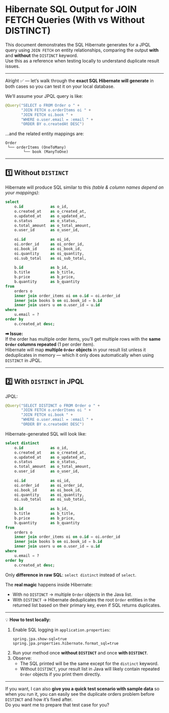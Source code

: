 # Hibernate SQL Output for JOIN FETCH Queries (With vs Without DISTINCT)

This document demonstrates the SQL Hibernate generates for a JPQL query using `JOIN FETCH`
on entity relationships, comparing the output **with** and **without** the `DISTINCT` keyword.  
Use this as a reference when testing locally to understand duplicate result issues.

***
Alright ✅ — let’s walk through the **exact SQL Hibernate will generate** in both cases so you can test it on your local database.

We’ll assume your JPQL query is like:
```java
@Query("SELECT o FROM Order o " +
       "JOIN FETCH o.orderItems oi " +
       "JOIN FETCH oi.book " +
       "WHERE o.user.email = :email " +
       "ORDER BY o.createdAt DESC")
```
…and the related entity mappings are:

```
Order
 └── orderItems (OneToMany)
        └── book (ManyToOne)
```

***

## **1️⃣ Without `DISTINCT`**
Hibernate will produce SQL similar to this *(table & column names depend on your mappings)*:

```sql
select
    o.id            as o_id,
    o.created_at    as o_created_at,
    o.updated_at    as o_updated_at,
    o.status        as o_status,
    o.total_amount  as o_total_amount,
    o.user_id       as o_user_id,
    
    oi.id           as oi_id,
    oi.order_id     as oi_order_id,
    oi.book_id      as oi_book_id,
    oi.quantity     as oi_quantity,
    oi.sub_total    as oi_sub_total,
    
    b.id            as b_id,
    b.title         as b_title,
    b.price         as b_price,
    b.quantity      as b_quantity
from
    orders o
    inner join order_items oi on o.id = oi.order_id
    inner join books b on oi.book_id = b.id
    inner join users u on o.user_id = u.id
where
    u.email = ?
order by
    o.created_at desc;
```

**➡ Issue:**  
If the order has multiple order items, you’ll get multiple rows with the **same `Order` columns repeated** (1 per order item).  
Hibernate will map **multiple `Order` objects** in your result list unless it deduplicates in memory — which it only does automatically when using `DISTINCT` in JPQL.

***

## **2️⃣ With `DISTINCT` in JPQL**
JPQL:
```java
@Query("SELECT DISTINCT o FROM Order o " +
       "JOIN FETCH o.orderItems oi " +
       "JOIN FETCH oi.book " +
       "WHERE o.user.email = :email " +
       "ORDER BY o.createdAt DESC")
```

Hibernate-generated SQL will look like:

```sql
select distinct
    o.id            as o_id,
    o.created_at    as o_created_at,
    o.updated_at    as o_updated_at,
    o.status        as o_status,
    o.total_amount  as o_total_amount,
    o.user_id       as o_user_id,
    
    oi.id           as oi_id,
    oi.order_id     as oi_order_id,
    oi.book_id      as oi_book_id,
    oi.quantity     as oi_quantity,
    oi.sub_total    as oi_sub_total,
    
    b.id            as b_id,
    b.title         as b_title,
    b.price         as b_price,
    b.quantity      as b_quantity
from
    orders o
    inner join order_items oi on o.id = oi.order_id
    inner join books b on oi.book_id = b.id
    inner join users u on o.user_id = u.id
where
    u.email = ?
order by
    o.created_at desc;
```

Only **difference in raw SQL**: `select distinct` instead of `select`.

The **real magic** happens inside Hibernate:
- With no `DISTINCT` → multiple `Order` objects in the Java list.
- With `DISTINCT` → Hibernate deduplicates the root `Order` entities in the returned list based on their primary key, even if SQL returns duplicates.

***

💡 **How to test locally:**
1. Enable SQL logging in `application.properties`:
   ```properties
   spring.jpa.show-sql=true
   spring.jpa.properties.hibernate.format_sql=true
   ```
2. Run your method once **without `DISTINCT`** and once **with `DISTINCT`**.
3. Observe:
    - The SQL printed will be the same except for the `distinct` keyword.
    - Without `DISTINCT`, your result list in Java will likely contain repeated `Order` objects if you print them directly.

***

If you want, I can also **give you a quick test scenario with sample data** so when you run it, you can easily see the duplicate orders problem before `DISTINCT` and how it’s fixed after.  
Do you want me to prepare that test case for you?